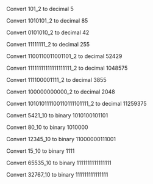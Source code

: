 Convert 101_2 to decimal
5

Convert 1010101_2 to decimal
85

Convert 0101010_2 to decimal
42

Convert 11111111_2 to decimal
255

Convert 1100110011001101_2 to decimal
52429

Convert 11111111111111111111_2 to decimal
1048575

Convert 111100001111_2 to decimal
3855

Convert 100000000000_2 to decimal
2048

Convert 101010111100110111101111_2 to decimal
11259375

Convert 5421_10 to binary
1010100101101

Convert 80_10 to binary
1010000

Convert 12345_10 to binary
11000000111001

Convert 15_10 to binary
1111

Convert 65535_10 to binary
1111111111111111

Convert 32767_10 to binary
111111111111111